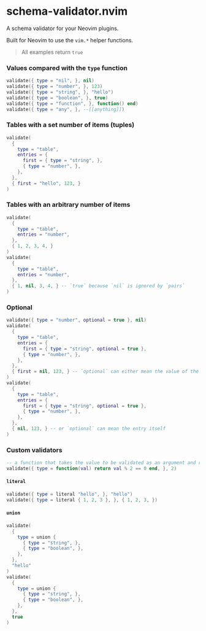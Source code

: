 # schema-validator.nvim

A schema validator for your Neovim plugins. 

Built for Neovim to use the `vim.*` helper functions.

> All examples return `true`

### Values compared with the `type` function

```lua 
validate({ type = "nil", }, nil)
validate({ type = "number", }, 123)
validate({ type = "string", }, "hello")
validate({ type = "boolean", }, true)
validate({ type = "function", }, function() end)
validate({ type = "any", }, --[[anything]])
```

### Tables with a set number of items (tuples)

```lua 
validate(
  {
    type = "table",
    entries = {
      first = { type = "string", },
      { type = "number", },
    },
  },
  { first = "hello", 123, }
)
```

### Tables with an arbitrary number of items

```lua 
validate(
  {
    type = "table",
    entries = "number",
  },
  { 1, 2, 3, 4, }
)
validate(
  {
    type = "table",
    entries = "number",
  },
  { 1, nil, 3, 4, } -- `true` because `nil` is ignored by `pairs`
)
```

### Optional

```lua 
validate({ type = "number", optional = true }, nil)
validate(
  {
    type = "table",
    entries = {
      first = { type = "string", optional = true },
      { type = "number", },
    },
  },
  { first = nil, 123, } -- `optional` can either mean the value of the entry
)
validate(
  {
    type = "table",
    entries = {
      first = { type = "string", optional = true },
      { type = "number", },
    },
  },
  { nil, 123, } -- or `optional` can mean the entry itself
)
```

### Custom validators

```lua
-- a function that takes the value to be validated as an argument and returns a boolean
validate({ type = function(val) return val % 2 == 0 end, }, 2)
```

#### `literal`

```lua 
validate({ type = literal "hello", }, "hello")
validate({ type = literal { 1, 2, 3 }, }, { 1, 2, 3, })
```

#### `union`

```lua 
validate(
  {
    type = union {
      { type = "string", },
      { type = "boolean", },
    },
  },
  "hello"
)
validate(
  {
    type = union {
      { type = "string", },
      { type = "boolean", },
    },
  },
  true
)
```

